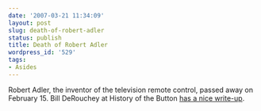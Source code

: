 ```yaml
---
date: '2007-03-21 11:34:09'
layout: post
slug: death-of-robert-adler
status: publish
title: Death of Robert Adler
wordpress_id: '529'
tags:
- Asides
---
```


Robert Adler, the inventor of the television remote control, passed away on February 15. Bill DeRouchey at History of the Button [has a nice write-up](http://www.historyofthebutton.com/2007/03/21/inventor-of-remote-control-dies/).
